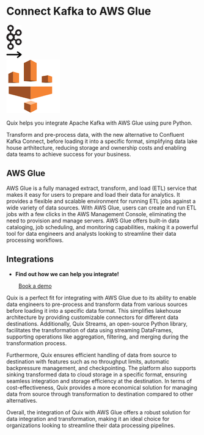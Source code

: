 # Connect Kafka to AWS Glue

<div class="connect-images cards blog-grid-card" markdown>
<div>
<img src="../images/kafka_logo.png" width="40px" />
</div>
<div>
<img src="../images/arrow.svg" width="40px" />
</div>
<div>
<img src="./images/aws-glue_1.jpg" />
</div>
</div>

Quix helps you integrate Apache Kafka with AWS Glue using pure Python.

Transform and pre-process data, with the new alternative to Confluent Kafka Connect, before loading it into a specific format, simplifying data lake house arthitecture, reducing storage and ownership costs and enabling data teams to achieve success for your business.

## AWS Glue

AWS Glue is a fully managed extract, transform, and load (ETL) service that makes it easy for users to prepare and load their data for analytics. It provides a flexible and scalable environment for running ETL jobs against a wide variety of data sources. With AWS Glue, users can create and run ETL jobs with a few clicks in the AWS Management Console, eliminating the need to provision and manage servers. AWS Glue offers built-in data cataloging, job scheduling, and monitoring capabilities, making it a powerful tool for data engineers and analysts looking to streamline their data processing workflows.

## Integrations

<div class="grid cards" markdown>

- __Find out how we can help you integrate!__

    <a class="md-button md-button--primary" href="https://share.hsforms.com/1iW0TmZzKQMChk0lxd_tGiw4yjw2?__hstc=175542013.2303933fbd746c0ac86d9ccbe9bc9100.1728383268831.1729603416735.1729620918855.31&__hssc=175542013.1.1729620918855&__hsfp=2132701734" target="_blank" style="margin:.5rem;">Book a demo</a>

</div>


Quix is a perfect fit for integrating with AWS Glue due to its ability to enable data engineers to pre-process and transform data from various sources before loading it into a specific data format. This simplifies lakehouse architecture by providing customizable connectors for different data destinations. Additionally, Quix Streams, an open-source Python library, facilitates the transformation of data using streaming DataFrames, supporting operations like aggregation, filtering, and merging during the transformation process.

Furthermore, Quix ensures efficient handling of data from source to destination with features such as no throughput limits, automatic backpressure management, and checkpointing. The platform also supports sinking transformed data to cloud storage in a specific format, ensuring seamless integration and storage efficiency at the destination. In terms of cost-effectiveness, Quix provides a more economical solution for managing data from source through transformation to destination compared to other alternatives.

Overall, the integration of Quix with AWS Glue offers a robust solution for data integration and transformation, making it an ideal choice for organizations looking to streamline their data processing pipelines.

